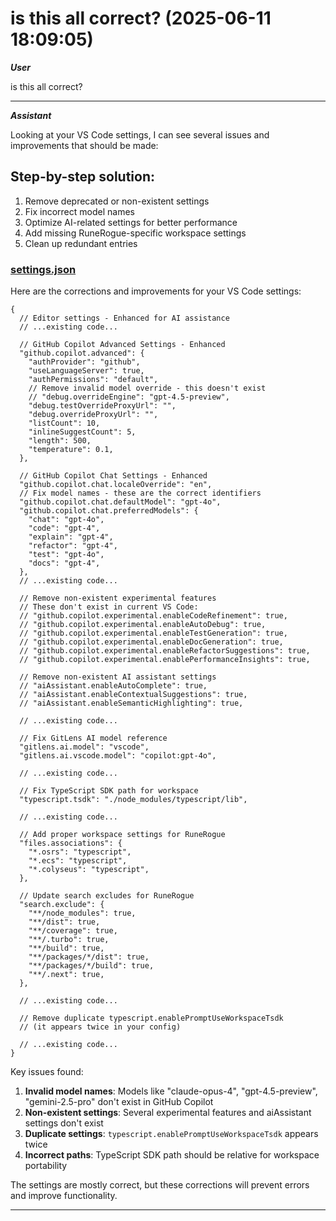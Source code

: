 <!-- Generated by SpecStory -->

# is this all correct? (2025-06-11 18:09:05)

_**User**_

is this all correct?

---

_**Assistant**_

Looking at your VS Code settings, I can see several issues and improvements that should be made:

## Step-by-step solution:

1. Remove deprecated or non-existent settings
2. Fix incorrect model names
3. Optimize AI-related settings for better performance
4. Add missing RuneRogue-specific workspace settings
5. Clean up redundant entries

### [settings.json](vscode-userdata:/c%3A/Users/aggis/AppData/Roaming/Code%20-%20Insiders/User/profiles/-3b99202c/settings.json)

Here are the corrections and improvements for your VS Code settings:

```jsonc
{
  // Editor settings - Enhanced for AI assistance
  // ...existing code...

  // GitHub Copilot Advanced Settings - Enhanced
  "github.copilot.advanced": {
    "authProvider": "github",
    "useLanguageServer": true,
    "authPermissions": "default",
    // Remove invalid model override - this doesn't exist
    // "debug.overrideEngine": "gpt-4.5-preview",
    "debug.testOverrideProxyUrl": "",
    "debug.overrideProxyUrl": "",
    "listCount": 10,
    "inlineSuggestCount": 5,
    "length": 500,
    "temperature": 0.1,
  },

  // GitHub Copilot Chat Settings - Enhanced
  "github.copilot.chat.localeOverride": "en",
  // Fix model names - these are the correct identifiers
  "github.copilot.chat.defaultModel": "gpt-4o",
  "github.copilot.chat.preferredModels": {
    "chat": "gpt-4o",
    "code": "gpt-4",
    "explain": "gpt-4",
    "refactor": "gpt-4",
    "test": "gpt-4o",
    "docs": "gpt-4",
  },
  // ...existing code...

  // Remove non-existent experimental features
  // These don't exist in current VS Code:
  // "github.copilot.experimental.enableCodeRefinement": true,
  // "github.copilot.experimental.enableAutoDebug": true,
  // "github.copilot.experimental.enableTestGeneration": true,
  // "github.copilot.experimental.enableDocGeneration": true,
  // "github.copilot.experimental.enableRefactorSuggestions": true,
  // "github.copilot.experimental.enablePerformanceInsights": true,

  // Remove non-existent AI assistant settings
  // "aiAssistant.enableAutoComplete": true,
  // "aiAssistant.enableContextualSuggestions": true,
  // "aiAssistant.enableSemanticHighlighting": true,

  // ...existing code...

  // Fix GitLens AI model reference
  "gitlens.ai.model": "vscode",
  "gitlens.ai.vscode.model": "copilot:gpt-4o",

  // ...existing code...

  // Fix TypeScript SDK path for workspace
  "typescript.tsdk": "./node_modules/typescript/lib",

  // ...existing code...

  // Add proper workspace settings for RuneRogue
  "files.associations": {
    "*.osrs": "typescript",
    "*.ecs": "typescript",
    "*.colyseus": "typescript",
  },

  // Update search excludes for RuneRogue
  "search.exclude": {
    "**/node_modules": true,
    "**/dist": true,
    "**/coverage": true,
    "**/.turbo": true,
    "**/build": true,
    "**/packages/*/dist": true,
    "**/packages/*/build": true,
    "**/.next": true,
  },

  // ...existing code...

  // Remove duplicate typescript.enablePromptUseWorkspaceTsdk
  // (it appears twice in your config)

  // ...existing code...
}
```

Key issues found:

1. **Invalid model names**: Models like "claude-opus-4", "gpt-4.5-preview", "gemini-2.5-pro" don't exist in GitHub Copilot
2. **Non-existent settings**: Several experimental features and aiAssistant settings don't exist
3. **Duplicate settings**: `typescript.enablePromptUseWorkspaceTsdk` appears twice
4. **Incorrect paths**: TypeScript SDK path should be relative for workspace portability

The settings are mostly correct, but these corrections will prevent errors and improve functionality.

---
